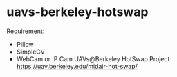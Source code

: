# uavs-berkeley-hotswap

Requirement:
- Pillow
- SimpleCV
- WebCam or IP Cam
UAVs@Berkeley HotSwap Project https://uav.berkeley.edu/midair-hot-swap/
